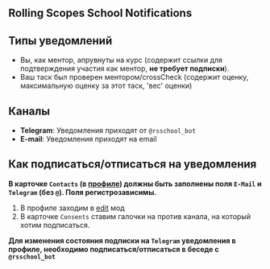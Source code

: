## Rolling Scopes School Notifications

## Типы уведомлений
- Вы, как ментор, апрувнуты на курс (содержит ссылки для подтверждения участия как ментор, **не требует подписки**).
- Ваш таск был проверен ментором/crossCheck (содержит оценку, максимальную оценку за этот таск, 'вес' оценки)

## Каналы
- **Telegram**: Уведомления приходят от `@rsschool_bot`
- **E-mail**: Уведомления приходят на email

## Как подписаться/отписаться на уведомления
**В карточке `Contacts` (в [профиле](https://app.rs.school/profile)) должны быть заполнены поля `E-Mail` и `Telegram` (без `@`). Поля регистрозависимы.**

1. В профиле заходим в [edit](https://app.rs.school/profile#edit) мод
2. В карточке `Consents` ставим галочки на против канала, на который хотим подписаться.

**Для изменения состояния подписки на `Telegram` уведомления в профиле, необходимо подписаться/отписаться в беседе с `@rsschool_bot`**